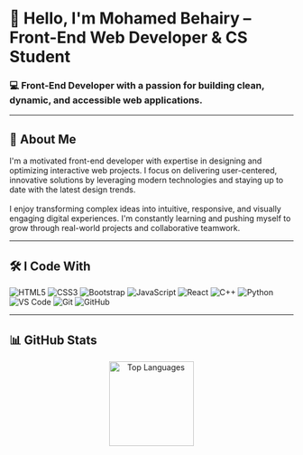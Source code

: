 <h1 align="left">👋 Hello, I'm Mohamed Behairy – Front-End Web Developer & CS Student</h1>

<h3 align="left">💻 Front-End Developer with a passion for building clean, dynamic, and accessible web applications.</h3>

---

<h2 align="left">🚀 About Me</h2>

<p align="left">
I'm a motivated front-end developer with expertise in designing and optimizing interactive web projects. I focus on delivering user-centered, innovative solutions by leveraging modern technologies and staying up to date with the latest design trends.<br><br>
I enjoy transforming complex ideas into intuitive, responsive, and visually engaging digital experiences. I'm constantly learning and pushing myself to grow through real-world projects and collaborative teamwork.
</p>

---

<h2 align="left">🛠️ I Code With</h2>

<p align="left">
  <img src="https://img.shields.io/badge/HTML5-E34F26?style=for-the-badge&logo=html5&logoColor=white" alt="HTML5" />
  <img src="https://img.shields.io/badge/CSS3-1572B6?style=for-the-badge&logo=css3&logoColor=white" alt="CSS3" />
  <img src="https://img.shields.io/badge/Bootstrap-7952B3?style=for-the-badge&logo=bootstrap&logoColor=white" alt="Bootstrap" />
  <img src="https://img.shields.io/badge/JavaScript-F7DF1E?style=for-the-badge&logo=javascript&logoColor=black" alt="JavaScript" />
  <img src="https://img.shields.io/badge/React-20232A?style=for-the-badge&logo=react&logoColor=61DAFB" alt="React" />
  <img src="https://img.shields.io/badge/C++-00599C?style=for-the-badge&logo=c%2B%2B&logoColor=white" alt="C++" />
  <img src="https://img.shields.io/badge/Python-3776AB?style=for-the-badge&logo=python&logoColor=white" alt="Python" />
  <img src="https://img.shields.io/badge/VS Code-007ACC?style=for-the-badge&logo=visualstudiocode&logoColor=white" alt="VS Code" />
  <img src="https://img.shields.io/badge/Git-F05032?style=for-the-badge&logo=git&logoColor=white" alt="Git" />
  <img src="https://img.shields.io/badge/GitHub-181717?style=for-the-badge&logo=github&logoColor=white" alt="GitHub" />
</p>

---



<h2 align="left">📊 GitHub Stats</h2>

<div align="center">
  <img src="https://github-readme-stats.vercel.app/api/top-langs?username=mohamedbehairy&layout=compact&langs_count=5&theme=dracula" height="150" alt="Top Languages" />
</div>
